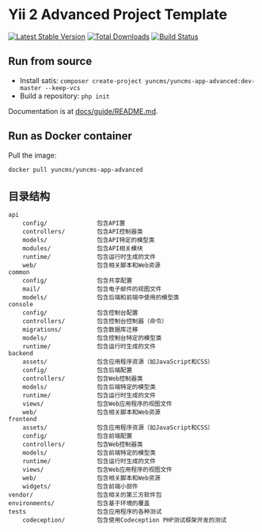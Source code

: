 # Yii 2 Advanced Project Template

[![Latest Stable Version](https://poser.pugx.org/yuncms/yuncms-app-advanced/v/stable.png)](https://packagist.org/packages/yuncms/yuncms-app-advanced)
[![Total Downloads](https://poser.pugx.org/yuncms/yuncms-app-advanced/downloads.png)](https://packagist.org/packages/yiisoft/yii2-app-advanced)
[![Build Status](https://travis-ci.org/yuncms/yuncms-app-advanced.svg?branch=master)](https://travis-ci.org/yuncms/yuncms-app-advanced)

## Run from source

- Install satis: `composer create-project yuncms/yuncms-app-advanced:dev-master --keep-vcs`
- Build a repository: `php init`

Documentation is at [docs/guide/README.md](docs/guide/README.md).

## Run as Docker container

Pull the image:

``` sh
docker pull yuncms/yuncms-app-advanced
```

## 目录结构

```
api
    config/              包含API置
    controllers/         包含API控制器类
    models/              包含API特定的模型类
    modules/             包含API相关模块
    runtime/             包含运行时生成的文件
    web/                 包含相关脚本和Web资源
common
    config/              包含共享配置
    mail/                包含电子邮件的视图文件
    models/              包含后端和前端中使用的模型类
console
    config/              包含控制台配置
    controllers/         包含控制台控制器（命令）
    migrations/          包含数据库迁移
    models/              包含控制台特定的模型类
    runtime/             包含运行时生成的文件
backend
    assets/              包含应用程序资源（如JavaScript和CSS）
    config/              包含后端配置
    controllers/         包含Web控制器类
    models/              包含后端特定的模型类
    runtime/             包含运行时生成的文件
    views/               包含Web应用程序的视图文件
    web/                 包含相关脚本和Web资源
frontend
    assets/              包含应用程序资源（如JavaScript和CSS）
    config/              包含前端配置
    controllers/         包含Web控制器类
    models/              包含前端特定的模型类
    runtime/             包含运行时生成的文件
    views/               包含Web应用程序的视图文件
    web/                 包含相关脚本和Web资源
    widgets/             包含前端小部件
vendor/                  包含相关的第三方软件包
environments/            包含基于环境的覆盖
tests                    包含应用程序的各种测试
    codeception/         包含使用Codeception PHP测试框架开发的测试
```
